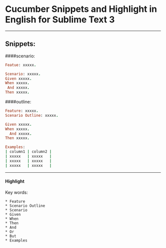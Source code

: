 Cucumber Snippets and Highlight in English for Sublime Text 3
==========================================
----
## Snippets:
####scenario:
```ruby
Featue: xxxxx.

Scenario: xxxxx.
Given xxxxx.
When xxxxx.
 And xxxxx.
Then xxxxx.
```
####outline:
```ruby
Feature: xxxxx.
Scenario Outline: xxxxx.

Given xxxxx.
When xxxxx.
  And xxxxx.
Then xxxxx.

Examples:
| column1 | column2 |
| xxxxx   | xxxxx   |
| xxxxx   | xxxxx   |
| xxxxx   | xxxxx   |
```
----
#### Highlight 

Key words:

    * Feature
    * Scenario Outline
    * Scenario
    * Given
    * When
    * Then
    * And
    * Or
    * But
    * Examples
